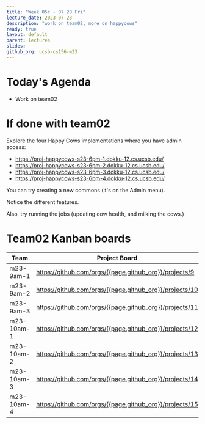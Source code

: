 ```yaml
---
title: "Week 05c - 07.28 Fri"
lecture_date: 2023-07-28
description: "work on team02, more on happycows"
ready: true
layout: default
parent: lectures
slides: 
github_org: ucsb-cs156-m23
---
```


# Today's Agenda

* Work on team02

# If done with team02

Explore the four Happy Cows implementations where you have admin access:
* <https://proj-happycows-s23-6pm-1.dokku-12.cs.ucsb.edu/>
* <https://proj-happycows-s23-6pm-2.dokku-12.cs.ucsb.edu/>
* <https://proj-happycows-s23-6pm-3.dokku-12.cs.ucsb.edu/>
* <https://proj-happycows-s23-6pm-4.dokku-12.cs.ucsb.edu/>

You can try creating a new commons (it's on the Admin menu).

Notice the different features.

Also, try running the jobs (updating cow health, and milking the cows.)

# Team02 Kanban boards

| Team | Project Board|
|------|--------------|
| m23-9am-1 | <https://github.com/orgs/{{page.github_org}}/projects/9> |
| m23-9am-2 | <https://github.com/orgs/{{page.github_org}}/projects/10> |
| m23-9am-3 | <https://github.com/orgs/{{page.github_org}}/projects/11> |
| m23-10am-1 | <https://github.com/orgs/{{page.github_org}}/projects/12> |
| m23-10am-2 | <https://github.com/orgs/{{page.github_org}}/projects/13> |
| m23-10am-3 | <https://github.com/orgs/{{page.github_org}}/projects/14> |
| m23-10am-4 | <https://github.com/orgs/{{page.github_org}}/projects/15> |


